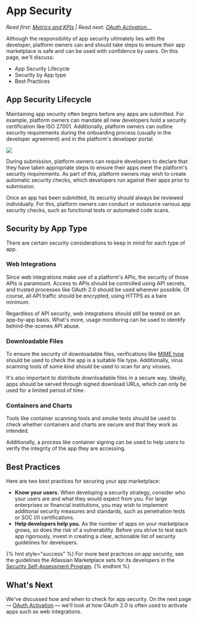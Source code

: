 # App Security

_Read first:_ [_Metrics and KPIs_](https://blueprint.openchannel.io/success/metrics/) _| Read next:_ [_OAuth Activation_](http://blueprint.openchannel.io/operations/oauth-activation/)__

Although the responsibility of app security ultimately lies with the developer, platform owners can and should take steps to ensure their app marketplace is safe and can be used with confidence by users. On this page, we'll discuss:

* App Security Lifecycle
* Security by App type
* Best Practices

## App Security Lifecycle

Maintaining app security often begins before any apps are submitted. For example, platform owners can mandate all new developers hold a security certification like ISO 27001. Additionally, platform owners can outline security requirements during the onboarding process (usually in the developer agreement) and in the platform's developer portal.

![](https://lh3.googleusercontent.com/9WyEvMsEA-JtLyRN-sxvjSSDyQ7pnBdsmWePi6Sos13Oa71otQ5d5OrXdCTko4VLMPadoe2qAoQe2Bnr5-xNY4RGkEsv\_H54ul85xxfC4UkR1x3piA8IZONbo7TuBTDK79xyDVpm)

During submission, platform owners can require developers to declare that they have taken appropriate steps to ensure their apps meet the platform's security requirements. As part of this, platform owners may wish to create automatic security checks, which developers run against their apps prior to submission.

Once an app has been submitted, its security should always be reviewed individually. For this, platform owners can conduct or outsource various app security checks, such as functional tests or automated code scans.

## Security by App Type

There are certain security considerations to keep in mind for each type of app.

### Web Integrations

Since web integrations make use of a platform's APIs, the security of those APIs is paramount. Access to APIs should be controlled using API secrets, and trusted processes like OAuth 2.0 should be used wherever possible. Of course, all API traffic should be encrypted, using HTTPS as a bare minimum.

Regardless of API security, web integrations should still be tested on an app-by-app basis. What's more, usage monitoring can be used to identify behind-the-scenes API abuse.

### Downloadable Files

To ensure the security of downloadable files, verifications like [MIME type](https://www.metadata2go.com/file-info/mime-type) should be used to check the app is a suitable file type. Additionally, virus scanning tools of some kind should be used to scan for any viruses.

It's also important to distribute downloadable files in a secure way. Ideally, apps should be served through signed download URLs, which can only be used for a limited period of time.

### Containers and Charts

Tools like container scanning tools and smoke tests should be used to check whether containers and charts are secure and that they work as intended.

Additionally, a process like container signing can be used to help users to verify the integrity of the app they are accessing.

## Best Practices

Here are two best practices for securing your app marketplace:

* **Know your users.** When developing a security strategy, consider who your users are and what they would expect from you. For large enterprises or financial institutions, you may wish to implement additional security measures and standards, such as penetration tests or SOC I/II certifications.
* **Help developers help you.** As the number of apps on your marketplace grows, so does the risk of a vulnerability. Before you strive to test each app rigorously, invest in creating a clear, actionable list of security guidelines for developers.

{% hint style="success" %}
For more best practices on app security, see the guidelines the Atlassian Marketplace sets for its developers in the [Security Self-Assessment Program](https://developer.atlassian.com/platform/marketplace/security-self-assessment-program/#applying-to-the-security-self-assessment-program).
{% endhint %}

## What's Next

We've discussed how and when to check for app security. On the next page — [OAuth Activation](http://blueprint.openchannel.io/operations/oauth-activation/) — we'll look at how OAuth 2.0 is often used to activate apps such as web integrations.
